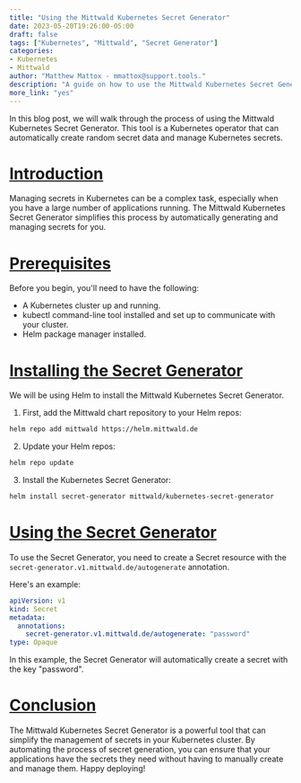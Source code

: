 ```yaml
---
title: "Using the Mittwald Kubernetes Secret Generator"
date: 2023-05-20T19:26:00-05:00
draft: false
tags: ["Kubernetes", "Mittwald", "Secret Generator"]
categories:
- Kubernetes
- Mittwald
author: "Matthew Mattox - mmattox@support.tools."
description: "A guide on how to use the Mittwald Kubernetes Secret Generator to manage secrets in your Kubernetes cluster."
more_link: "yes"
---
```


In this blog post, we will walk through the process of using the Mittwald Kubernetes Secret Generator. This tool is a Kubernetes operator that can automatically create random secret data and manage Kubernetes secrets.

<!--more-->
# [Introduction](#introduction)

Managing secrets in Kubernetes can be a complex task, especially when you have a large number of applications running. The Mittwald Kubernetes Secret Generator simplifies this process by automatically generating and managing secrets for you.

# [Prerequisites](#prerequisites)

Before you begin, you'll need to have the following:
- A Kubernetes cluster up and running.
- kubectl command-line tool installed and set up to communicate with your cluster.
- Helm package manager installed.

# [Installing the Secret Generator](#installing-the-secret-generator)

We will be using Helm to install the Mittwald Kubernetes Secret Generator.

1. First, add the Mittwald chart repository to your Helm repos:

```bash
helm repo add mittwald https://helm.mittwald.de
```

2. Update your Helm repos:

```bash
helm repo update
```

3. Install the Kubernetes Secret Generator:

```bash
helm install secret-generator mittwald/kubernetes-secret-generator
```

# [Using the Secret Generator](#using-the-secret-generator)

To use the Secret Generator, you need to create a Secret resource with the `secret-generator.v1.mittwald.de/autogenerate` annotation.

Here's an example:

```yaml
apiVersion: v1
kind: Secret
metadata:
  annotations:
    secret-generator.v1.mittwald.de/autogenerate: "password"
type: Opaque
```

In this example, the Secret Generator will automatically create a secret with the key "password".

# [Conclusion](#conclusion)

The Mittwald Kubernetes Secret Generator is a powerful tool that can simplify the management of secrets in your Kubernetes cluster. By automating the process of secret generation, you can ensure that your applications have the secrets they need without having to manually create and manage them. Happy deploying!

